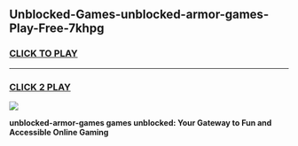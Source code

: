 
## Unblocked-Games-unblocked-armor-games-Play-Free-7khpg
<h3>
<a href="https://premium76.site?title=unblocked-armor-games&ref=18A">CLICK TO PLAY</a></h3>
<hr>

<h3>
<a href="https://premium76.site?title=unblocked-armor-games&ref=18A">CLICK 2 PLAY</a>
  
</h3>

<a href="https://premium76.site?title=unblocked-armor-games&ref=18A"><img src="https://clearcache.store/games.png"></a>


**unblocked-armor-games games unblocked: Your Gateway to Fun and Accessible Online Gaming**
